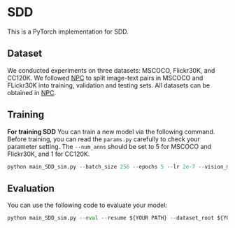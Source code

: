 # SDD
This is a PyTorch implementation for SDD.

## Dataset

We conducted experiments on three datasets: MSCOCO, Flickr30K, and CC120K. We followed [NPC](https://github.com/ZhangXu0963/NPC) to split image-text pairs in MSCOCO and FLickr30K into training, validation and testing sets. All datasets can be obtained in  [NPC](https://github.com/ZhangXu0963/NPC).

## Training

**For training SDD** You can train a new model via the following command. Before training, you can read the `params.py` carefully to check your parameter setting. The `--num_anns` should be set to 5 for MSCOCO and Flickr30K, and 1 for CC120K.

```python
python main_SDD_sim.py --batch_size 256 --epochs 5 --lr 2e-7 --vision_model ViT-B/32 --noise_ratio ${NOISE RATIO} --num_anns ${5 or 1} --dataset_root ${YOUR PATH} --dataset coco --checkpoint_path ${YOUR PATH}
```

## Evaluation

You can use the following code to evaluate your model:

```python
python main_SDD_sim.py --eval --resume ${YOUR PATH} --dataset_root ${YOUR PATH} --dataset coco
```

